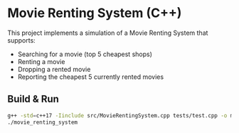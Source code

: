 # Movie Renting System (C++)

This project implements a simulation of a Movie Renting System that supports:

- Searching for a movie (top 5 cheapest shops)
- Renting a movie
- Dropping a rented movie
- Reporting the cheapest 5 currently rented movies

## Build & Run

```bash
g++ -std=c++17 -Iinclude src/MovieRentingSystem.cpp tests/test.cpp -o movie_renting_system
./movie_renting_system

